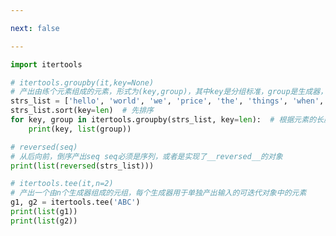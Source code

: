 ```yaml
---

next: false

---
```




<BlogInfo id="836" title="11.用于重新排列元素的生成器函数" author="白日梦想猿" pv=0 read_times=0 pre_cost_time="0分28秒" category="可迭代对象_迭代器和生成器" tag_list="['可迭代对象_迭代器和生成器']" create_time="2022.04.17 11:33:31" update_time="2022.04.17 11:56:33" />

```python
import itertools

# itertools.groupby(it,key=None)
# 产出由练个元素组成的元素，形式为(key,group)，其中key是分组标准，group是生成器，用于产出分组里的元素
strs_list = ['hello', 'world', 'we', 'price', 'the', 'things', 'when', 'we', 'have', 'lost', 'them', '.']
strs_list.sort(key=len)  # 先排序
for key, group in itertools.groupby(strs_list, key=len):  # 根据元素的长度进行分组
    print(key, list(group))

# reversed(seq)
# 从后向前，倒序产出seq seq必须是序列，或者是实现了__reversed__的对象
print(list(reversed(strs_list)))

# itertools.tee(it,n=2)
# 产出一个由n个生成器组成的元组，每个生成器用于单独产出输入的可迭代对象中的元素
g1, g2 = itertools.tee('ABC')
print(list(g1))
print(list(g2))

```



<ActionBox />
